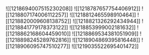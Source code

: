 ![[1218694007515230208]]
![[1218787657754406912]]
![[1218807174006112257]]
![[1218812465598910464]]
![[1218820009608138752]]
![[1218821326292434944]]
![[1218841779178373122]]
![[1218853999002181632]]
![[1218862168604459010]]
![[1218869534381051909]]
![[1218898245289762816]]
![[1218904869395816448]]
![[1218906095747510277]]
![[1219035522695401472]]
